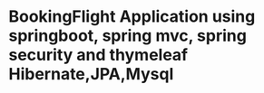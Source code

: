 # BookingFlight Application using springboot, spring mvc, spring security and thymeleaf  Hibernate,JPA,Mysql

